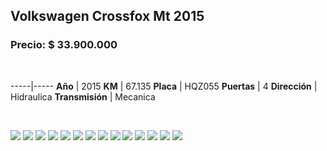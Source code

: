 ## Volkswagen Crossfox Mt 2015

### Precio: $ 33.900.000

<p>&nbsp;</p>

-----|-----
**Año** | 2015
**KM** | 67.135
**Placa** | HQZ055
**Puertas** | 4
**Dirección** | Hidraulica
**Transmisión** | Mecanica


<p>&nbsp;</p>

<img src="images/Volkswagen Crossfox Mt 2015 - 0.0562.jpg?raw=true"/>
<img src="images/Volkswagen Crossfox Mt 2015 - 0.0638.jpg?raw=true"/>
<img src="images/Volkswagen Crossfox Mt 2015 - 0.0794.jpg?raw=true"/>
<img src="images/Volkswagen Crossfox Mt 2015 - 0.3386.jpg?raw=true"/>
<img src="images/Volkswagen Crossfox Mt 2015 - 0.4232.jpg?raw=true"/>
<img src="images/Volkswagen Crossfox Mt 2015 - 0.5458.jpg?raw=true"/>
<img src="images/Volkswagen Crossfox Mt 2015 - 0.7078.jpg?raw=true"/>
<img src="images/Volkswagen Crossfox Mt 2015 - 0.7108.jpg?raw=true"/>
<img src="images/Volkswagen Crossfox Mt 2015 - 0.7623.jpg?raw=true"/>
<img src="images/Volkswagen Crossfox Mt 2015 - 0.7694.jpg?raw=true"/>
<img src="images/Volkswagen Crossfox Mt 2015 - 0.8432.jpg?raw=true"/>
<img src="images/Volkswagen Crossfox Mt 2015 - 0.8891.jpg?raw=true"/>
<img src="images/Volkswagen Crossfox Mt 2015 - 0.9352.jpg?raw=true"/>
<img src="images/Volkswagen Crossfox Mt 2015 - 0.9703.jpg?raw=true"/>




